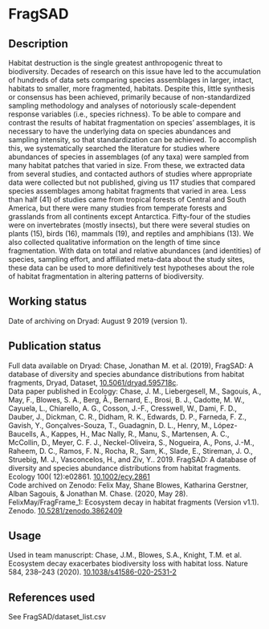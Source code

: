 # FragSAD

## Description
<!---This is the data paper abstract-->
Habitat destruction is the single greatest anthropogenic threat to biodiversity. Decades of research on this issue have led to the accumulation of hundreds of data sets comparing species assemblages in larger, intact, habitats to smaller, more fragmented, habitats. Despite this, little synthesis or consensus has been achieved, primarily because of non-standardized sampling methodology and analyses of notoriously scale-dependent response variables (i.e., species richness). To be able to compare and contrast the results of habitat fragmentation on species’ assemblages, it is necessary to have the underlying data on species abundances and sampling intensity, so that standardization can be achieved. To accomplish this, we systematically searched the literature for studies where abundances of species in assemblages (of any taxa) were sampled from many habitat patches that varied in size. From these, we extracted data from several studies, and contacted authors of studies where appropriate data were collected but not published, giving us 117 studies that compared species assemblages among habitat fragments that varied in area. Less than half (41) of studies came from tropical forests of Central and South America, but there were many studies from temperate forests and grasslands from all continents except Antarctica. Fifty-four of the studies were on invertebrates (mostly insects), but there were several studies on plants (15), birds (16), mammals (19), and reptiles and amphibians (13). We also collected qualitative information on the length of time since fragmentation. With data on total and relative abundances (and identities) of species, sampling effort, and affiliated meta-data about the study sites, these data can be used to more definitively test hypotheses about the role of habitat fragmentation in altering patterns of biodiversity.

## Working status
Date of archiving on Dryad: August 9 2019 (version 1).

## Publication status
Full data available on Dryad: Chase, Jonathan M. et al. (2019), FragSAD: A database of diversity and species abundance distributions from habitat fragments, Dryad, Dataset, [10.5061/dryad.595718c](https://doi.org/10.5061/dryad.595718c).   
Data paper published in Ecology: Chase, J. M., Liebergesell, M., Sagouis, A., May, F., Blowes, S. A., Berg, Å., Bernard, E., Brosi, B. J., Cadotte, M. W., Cayuela, L., Chiarello, A. G., Cosson, J.-F., Cresswell, W., Dami, F. D., Dauber, J., Dickman, C. R., Didham, R. K., Edwards, D. P., Farneda, F. Z., Gavish, Y., Gonçalves-Souza, T., Guadagnin, D. L., Henry, M., López-Baucells, A., Kappes, H., Mac Nally, R., Manu, S., Martensen, A. C., McCollin, D., Meyer, C. F. J., Neckel-Oliveira, S., Nogueira, A., Pons, J.-M., Raheem, D. C., Ramos, F. N., Rocha, R., Sam, K., Slade, E., Stireman, J. O., Struebig, M. J., Vasconcelos, H., and Ziv, Y.. 2019. FragSAD: A database of diversity and species abundance distributions from habitat fragments. Ecology 100( 12):e02861. [10.1002/ecy.2861](https://doi.org/10.1002/ecy.2861)  
Code archived on Zenodo: Felix May, Shane Blowes, Katharina Gerstner, Alban Sagouis, & Jonathan M. Chase. (2020, May 28). FelixMay/FragFrame_1: Ecosystem decay in habitat fragments (Version v1.1). Zenodo. [10.5281/zenodo.3862409](https://doi.org/10.5281/zenodo.3862409)

## Usage
Used in team manuscript: Chase, J.M., Blowes, S.A., Knight, T.M. et al. Ecosystem decay exacerbates biodiversity loss with habitat loss. Nature 584, 238–243 (2020). [10.1038/s41586-020-2531-2](https://doi.org/10.1038/s41586-020-2531-2)

## References used
See FragSAD/dataset_list.csv
